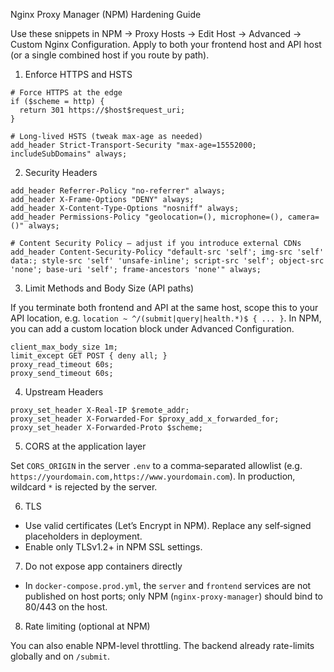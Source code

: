 Nginx Proxy Manager (NPM) Hardening Guide

Use these snippets in NPM → Proxy Hosts → Edit Host → Advanced → Custom Nginx Configuration. Apply to both your frontend host and API host (or a single combined host if you route by path).

1) Enforce HTTPS and HSTS

```
# Force HTTPS at the edge
if ($scheme = http) {
  return 301 https://$host$request_uri;
}

# Long‑lived HSTS (tweak max-age as needed)
add_header Strict-Transport-Security "max-age=15552000; includeSubDomains" always;
```

2) Security Headers

```
add_header Referrer-Policy "no-referrer" always;
add_header X-Frame-Options "DENY" always;
add_header X-Content-Type-Options "nosniff" always;
add_header Permissions-Policy "geolocation=(), microphone=(), camera=()" always;

# Content Security Policy – adjust if you introduce external CDNs
add_header Content-Security-Policy "default-src 'self'; img-src 'self' data:; style-src 'self' 'unsafe-inline'; script-src 'self'; object-src 'none'; base-uri 'self'; frame-ancestors 'none'" always;
```

3) Limit Methods and Body Size (API paths)

If you terminate both frontend and API at the same host, scope this to your API location, e.g. `location ~ ^/(submit|query|health.*)$ { ... }`. In NPM, you can add a custom location block under Advanced Configuration.

```
client_max_body_size 1m;
limit_except GET POST { deny all; }
proxy_read_timeout 60s;
proxy_send_timeout 60s;
```

4) Upstream Headers

```
proxy_set_header X-Real-IP $remote_addr;
proxy_set_header X-Forwarded-For $proxy_add_x_forwarded_for;
proxy_set_header X-Forwarded-Proto $scheme;
```

5) CORS at the application layer

Set `CORS_ORIGIN` in the server `.env` to a comma‑separated allowlist (e.g. `https://yourdomain.com,https://www.yourdomain.com`). In production, wildcard `*` is rejected by the server.

6) TLS

- Use valid certificates (Let’s Encrypt in NPM). Replace any self‑signed placeholders in deployment.
- Enable only TLSv1.2+ in NPM SSL settings.

7) Do not expose app containers directly

- In `docker-compose.prod.yml`, the `server` and `frontend` services are not published on host ports; only NPM (`nginx-proxy-manager`) should bind to 80/443 on the host.

8) Rate limiting (optional at NPM)

You can also enable NPM-level throttling. The backend already rate-limits globally and on `/submit`.


